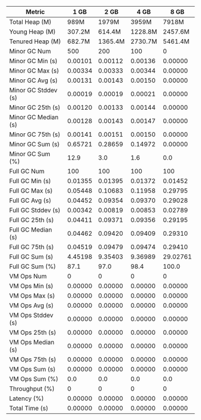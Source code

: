 | Metric | 1 GB | 2 GB | 4 GB | 8 GB |
|------|----|----|----|----|
| Total Heap (M) | 989M | 1979M | 3959M | 7918M |
| Young Heap (M) | 307.2M | 614.4M | 1228.8M | 2457.6M |
| Tenured Heap (M) | 682.7M | 1365.4M | 2730.7M | 5461.4M |
| Minor GC Num | 500 | 200 | 100 | 0 |
| Minor GC Min (s) | 0.00101 | 0.00112 | 0.00136 | 0.00000 |
| Minor GC Max (s) | 0.00334 | 0.00333 | 0.00344 | 0.00000 |
| Minor GC Avg (s) | 0.00131 | 0.00143 | 0.00150 | 0.00000 |
| Minor GC Stddev (s) | 0.00019 | 0.00019 | 0.00021 | 0.00000 |
| Minor GC 25th (s) | 0.00120 | 0.00133 | 0.00144 | 0.00000 |
| Minor GC Median (s) | 0.00128 | 0.00143 | 0.00147 | 0.00000 |
| Minor GC 75th (s) | 0.00141 | 0.00151 | 0.00150 | 0.00000 |
| Minor GC Sum (s) | 0.65721 | 0.28659 | 0.14972 | 0.00000 |
| Minor GC Sum (%) | 12.9 | 3.0 | 1.6 | 0.0 |
| Full GC Num | 100 | 100 | 100 | 100 |
| Full GC Min (s) | 0.01355 | 0.01395 | 0.01372 | 0.01452 |
| Full GC Max (s) | 0.05448 | 0.10683 | 0.11958 | 0.29795 |
| Full GC Avg (s) | 0.04452 | 0.09354 | 0.09370 | 0.29028 |
| Full GC Stddev (s) | 0.00342 | 0.00819 | 0.00853 | 0.02789 |
| Full GC 25th (s) | 0.04411 | 0.09371 | 0.09356 | 0.29195 |
| Full GC Median (s) | 0.04462 | 0.09420 | 0.09409 | 0.29310 |
| Full GC 75th (s) | 0.04519 | 0.09479 | 0.09474 | 0.29410 |
| Full GC Sum (s) | 4.45198 | 9.35403 | 9.36989 | 29.02761 |
| Full GC Sum (%) | 87.1 | 97.0 | 98.4 | 100.0 |
| VM Ops Num | 0 | 0 | 0 | 0 |
| VM Ops Min (s) | 0.00000 | 0.00000 | 0.00000 | 0.00000 |
| VM Ops Max (s) | 0.00000 | 0.00000 | 0.00000 | 0.00000 |
| VM Ops Avg (s) | 0.00000 | 0.00000 | 0.00000 | 0.00000 |
| VM Ops Stddev (s) | 0.00000 | 0.00000 | 0.00000 | 0.00000 |
| VM Ops 25th (s) | 0.00000 | 0.00000 | 0.00000 | 0.00000 |
| VM Ops Median (s) | 0.00000 | 0.00000 | 0.00000 | 0.00000 |
| VM Ops 75th (s) | 0.00000 | 0.00000 | 0.00000 | 0.00000 |
| VM Ops Sum (s) | 0.00000 | 0.00000 | 0.00000 | 0.00000 |
| VM Ops Sum (%) | 0.0 | 0.0 | 0.0 | 0.0 |
| Throughput (%) | 0 | 0 | 0 | 0 |
| Latency (%) | 0.00000 | 0.00000 | 0.00000 | 0.00000 |
| Total Time (s) | 0.00000 | 0.00000 | 0.00000 | 0.00000 |
